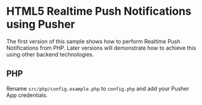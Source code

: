 # HTML5 Realtime Push Notifications using Pusher

The first version of this sample shows how to perform Realtime Push Notifications from PHP. Later versions will demonstrate how to achieve this using other backend technologies.

## PHP

Rename `src/php/config.example.php` to `config.php` and add your Pusher App credentials.